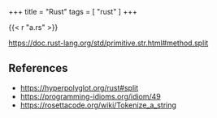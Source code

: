 +++
title = "Rust"
tags = [ "rust" ]
+++

{{< r "a.rs" >}}

<https://doc.rust-lang.org/std/primitive.str.html#method.split>

## References

- <https://hyperpolyglot.org/rust#split>
- <https://programming-idioms.org/idiom/49>
- <https://rosettacode.org/wiki/Tokenize_a_string>
